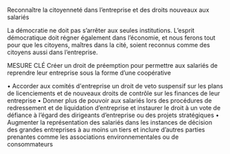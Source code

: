 Reconnaître la citoyenneté dans l’entreprise et des droits nouveaux aux salariés

La démocratie ne doit pas s’arrêter aux seules institutions. L’esprit démocratique doit régner également dans l’économie, et nous ferons tout pour que les citoyens, maîtres dans la cité, soient reconnus comme des citoyens aussi dans l’entreprise.

MESURE CLÉ
Créer un droit de préemption pour permettre aux salariés de reprendre leur entreprise sous la forme d’une coopérative

• Accorder aux comités d'entreprise un droit de veto suspensif sur les plans de licenciements et de nouveaux droits de contrôle sur les finances de leur entreprise
• Donner plus de pouvoir aux salariés lors des procédures de redressement et de liquidation d’entreprise et instaurer le droit à un vote de défiance à l’égard des dirigeants d’entreprise ou des projets stratégiques
• Augmenter la représentation des salariés dans les instances de décision des grandes entreprises à au moins un tiers et inclure d’autres parties prenantes comme les associations environnementales ou de consommateurs